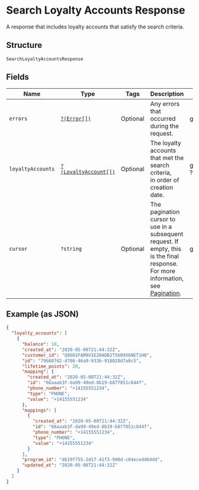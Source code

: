 
# Search Loyalty Accounts Response

A response that includes loyalty accounts that satisfy the search criteria.

## Structure

`SearchLoyaltyAccountsResponse`

## Fields

| Name | Type | Tags | Description | Getter | Setter |
|  --- | --- | --- | --- | --- | --- |
| `errors` | [`?(Error[])`](/doc/models/error.md) | Optional | Any errors that occurred during the request. | getErrors(): ?array | setErrors(?array errors): void |
| `loyaltyAccounts` | [`?(LoyaltyAccount[])`](/doc/models/loyalty-account.md) | Optional | The loyalty accounts that met the search criteria,  <br>in order of creation date. | getLoyaltyAccounts(): ?array | setLoyaltyAccounts(?array loyaltyAccounts): void |
| `cursor` | `?string` | Optional | The pagination cursor to use in a subsequent<br>request. If empty, this is the final response.<br>For more information,<br>see [Pagination](https://developer.squareup.com/docs/basics/api101/pagination). | getCursor(): ?string | setCursor(?string cursor): void |

## Example (as JSON)

```json
{
  "loyalty_accounts": [
    {
      "balance": 10,
      "created_at": "2020-05-08T21:44:32Z",
      "customer_id": "Q8002FAM9V1EZ0ADB2T5609X6NET1H0",
      "id": "79b807d2-d786-46a9-933b-918028d7a8c5",
      "lifetime_points": 20,
      "mapping": {
        "created_at": "2020-05-08T21:44:32Z",
        "id": "66aaab3f-da99-49ed-8b19-b87f851c844f",
        "phone_number": "+14155551234",
        "type": "PHONE",
        "value": "+14155551234"
      },
      "mappings": [
        {
          "created_at": "2020-05-08T21:44:32Z",
          "id": "66aaab3f-da99-49ed-8b19-b87f851c844f",
          "phone_number": "+14155551234",
          "type": "PHONE",
          "value": "+14155551234"
        }
      ],
      "program_id": "d619f755-2d17-41f3-990d-c04ecedd64dd",
      "updated_at": "2020-05-08T21:44:32Z"
    }
  ]
}
```

